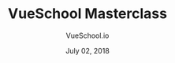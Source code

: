 ---
date: July 02, 2018
title: VueSchool Masterclass
author: VueSchool.io
link: https://vueschool.io/the-vuejs-master-class
description: The guys behind VueSchool.io offer great Vue training and most of their courses are free. They also a Vue MasterClass, a very in-depth Vue training for people wanting to level up their knowledge about the Vue framework. Check it out!
image: "vueschool-masterclass.png"
tags:
- courses
- javascript
- vue

# ================================
# ARTICLE TAGS AVAILABLE
# ================================
# - animation
# - code
# - contribution
# - design-tokens
# - figma
# - leadership
# - patterns
# - process
# - sketch
# ================================
---